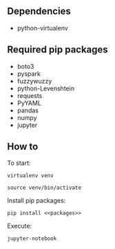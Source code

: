 ## Dependencies

* python-virtualenv

## Required pip packages

* boto3
* pyspark
* fuzzywuzzy
* python-Levenshtein
* requests
* PyYAML
* pandas
* numpy
* jupyter

## How to

To start:

`virtualenv venv`

`source venv/bin/activate`

Install pip packages:

`pip install <<packages>>`

Execute:

`jupyter-notebook`